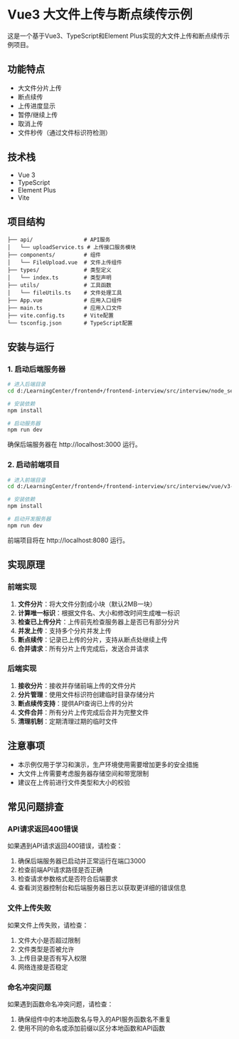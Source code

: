 # Vue3 大文件上传与断点续传示例

这是一个基于Vue3、TypeScript和Element Plus实现的大文件上传和断点续传示例项目。

## 功能特点

- 大文件分片上传
- 断点续传
- 上传进度显示
- 暂停/继续上传
- 取消上传
- 文件秒传（通过文件标识符检测）

## 技术栈

- Vue 3
- TypeScript
- Element Plus
- Vite

## 项目结构

```
├── api/                # API服务
│   └── uploadService.ts # 上传接口服务模块
├── components/         # 组件
│   └── FileUpload.vue  # 文件上传组件
├── types/              # 类型定义
│   └── index.ts        # 类型声明
├── utils/              # 工具函数
│   └── fileUtils.ts    # 文件处理工具
├── App.vue             # 应用入口组件
├── main.ts             # 应用入口文件
├── vite.config.ts      # Vite配置
└── tsconfig.json       # TypeScript配置
```

## 安装与运行

### 1. 启动后端服务器

```bash
# 进入后端目录
cd d:/LearningCenter/frontend+/frontend-interview/src/interview/node_server/next.js

# 安装依赖
npm install

# 启动服务器
npm run dev
```

确保后端服务器在 http://localhost:3000 运行。

### 2. 启动前端项目

```bash
# 进入前端目录
cd d:/LearningCenter/frontend+/frontend-interview/src/interview/vue/v3-demo

# 安装依赖
npm install

# 启动开发服务器
npm run dev
```

前端项目将在 http://localhost:8080 运行。

## 实现原理

### 前端实现

1. **文件分片**：将大文件分割成小块（默认2MB一块）
2. **计算唯一标识**：根据文件名、大小和修改时间生成唯一标识
3. **检查已上传分片**：上传前先检查服务器上是否已有部分分片
4. **并发上传**：支持多个分片并发上传
5. **断点续传**：记录已上传的分片，支持从断点处继续上传
6. **合并请求**：所有分片上传完成后，发送合并请求

### 后端实现

1. **接收分片**：接收并存储前端上传的文件分片
2. **分片管理**：使用文件标识符创建临时目录存储分片
3. **断点续传支持**：提供API查询已上传的分片
4. **文件合并**：所有分片上传完成后合并为完整文件
5. **清理机制**：定期清理过期的临时文件

## 注意事项

- 本示例仅用于学习和演示，生产环境使用需要增加更多的安全措施
- 大文件上传需要考虑服务器存储空间和带宽限制
- 建议在上传前进行文件类型和大小的校验

## 常见问题排查

### API请求返回400错误

如果遇到API请求返回400错误，请检查：

1. 确保后端服务器已启动并正常运行在端口3000
2. 检查前端API请求路径是否正确
3. 检查请求参数格式是否符合后端要求
4. 查看浏览器控制台和后端服务器日志以获取更详细的错误信息

### 文件上传失败

如果文件上传失败，请检查：

1. 文件大小是否超过限制
2. 文件类型是否被允许
3. 上传目录是否有写入权限
4. 网络连接是否稳定

### 命名冲突问题

如果遇到函数命名冲突问题，请检查：

1. 确保组件中的本地函数名与导入的API服务函数名不重复
2. 使用不同的命名或添加前缀以区分本地函数和API函数